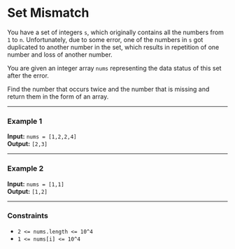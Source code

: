 # Set Mismatch

You have a set of integers `s`, which originally contains all the numbers from `1` to `n`. Unfortunately, due to some error, one of the numbers in `s` got duplicated to another number in the set, which results in repetition of one number and loss of another number.

You are given an integer array `nums` representing the data status of this set after the error.

Find the number that occurs twice and the number that is missing and return them in the form of an array.

---

### Example 1

**Input:** `nums = [1,2,2,4]`  
**Output:** `[2,3]`

---

### Example 2

**Input:** `nums = [1,1]`  
**Output:** `[1,2]`

---

### Constraints

- `2 <= nums.length <= 10^4`
- `1 <= nums[i] <= 10^4`
